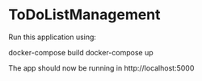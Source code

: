 # ToDoListManagement
Run this application using:

docker-compose build
docker-compose up

The app should now be running in http://localhost:5000
